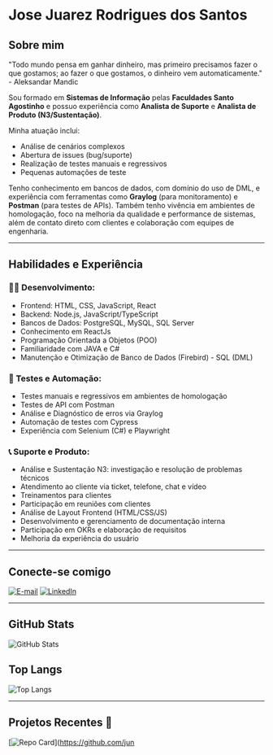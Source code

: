 # Jose Juarez Rodrigues dos Santos 

## Sobre mim

"Todo mundo pensa em ganhar dinheiro, mas primeiro precisamos fazer o que gostamos; ao fazer o que gostamos, o dinheiro vem automaticamente." - Aleksandar Mandic

Sou formado em **Sistemas de Informação** pelas **Faculdades Santo Agostinho** e possuo experiência como **Analista de Suporte** e **Analista de Produto (N3/Sustentação)**.

Minha atuação inclui:
- Análise de cenários complexos
- Abertura de issues (bug/suporte)
- Realização de testes manuais e regressivos
- Pequenas automações de teste

Tenho conhecimento em bancos de dados, com domínio do uso de DML, e experiência com ferramentas como **Graylog** (para monitoramento) e **Postman** (para testes de APIs). Também tenho vivência em ambientes de homologação, foco na melhoria da qualidade e performance de sistemas, além de contato direto com clientes e colaboração com equipes de engenharia.

---

## Habilidades e Experiência

### 👨‍💻 Desenvolvimento:

- Frontend: HTML, CSS, JavaScript, React
- Backend: Node.js, JavaScript/TypeScript
- Bancos de Dados: PostgreSQL, MySQL, SQL Server
- Conhecimento em ReactJs
- Programação Orientada a Objetos (POO)
- Familiaridade com JAVA e C#
- Manutenção e Otimização de Banco de Dados (Firebird) - SQL (DML)

### 🧪 Testes e Automação:

- Testes manuais e regressivos em ambientes de homologação
- Testes de API com Postman
- Análise e Diagnóstico de erros via Graylog
- Automação de testes com Cypress
- Experiência com Selenium (C#) e Playwright

### 📞 Suporte e Produto:

- Análise e Sustentação N3: investigação e resolução de problemas técnicos
- Atendimento ao cliente via ticket, telefone, chat e vídeo
- Treinamentos para clientes
- Participação em reuniões com clientes
- Análise de Layout Frontend (HTML/CSS/JS)
- Desenvolvimento e gerenciamento de documentação interna
- Participação em OKRs e elaboração de requisitos
- Melhoria da experiência do usuário

---

## Conecte-se comigo

[![E-mail](https://img.shields.io/badge/-Email-000?style=for-the-badge&logo=microsoft-outlook&logoColor=E94D5F)](mailto:jjuarez.rodrigues@gmail.com)
[![LinkedIn](https://img.shields.io/badge/-LinkedIn-000?style=for-the-badge&logo=linkedin&logoColor=30A3DC)](https://www.linkedin.com/in/jose-juarez-rodrigues-dos-santos/)

---

## GitHub Stats

![GitHub Stats](https://github-readme-stats.vercel.app/api?username=juniorjuarez&theme=transparent&bg_color=000&border_color=30A3DC&show_icons=true&icon_color=30A3DC&title_color=E94D5F&text_color=FFF)

## Top Langs

![Top Langs](https://github-readme-stats-git-masterrstaa-rickstaa.vercel.app/api/top-langs/?username=juniorjuarez&layout=compact&bg_color=000&border_color=30A3DC&title_color=E94D5F&text_color=FFF)

---

## Projetos Recentes 🚀

[![Repo Card](https://github-readme-stats.vercel.app/api/pin/?username=juniorjuarez&repo=IgniteFeed&bg_color=000&border_color=30A3DC&show_icons=true&icon_color=30A3DC&title_color=E94D5F&text_color=FFF)](https://github.com/jun
